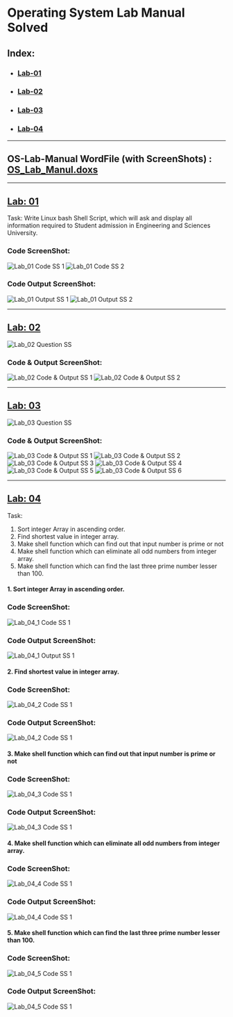 # Operating System Lab Manual Solved
## Index:
- ### [Lab-01](https://github.com/H-R-S/OS-Lab-Manual/blob/main/Lab_01/Readme/Lab_01.md)
- ### [Lab-02](https://github.com/H-R-S/OS-Lab-Manual/blob/main/Lab_02/Readme/Lab_02.md)
- ### [Lab-03](https://github.com/H-R-S/OS-Lab-Manual/blob/main/Lab_03/Readme/Lab_03.md)
- ### [Lab-04](https://github.com/H-R-S/OS-Lab-Manual/blob/main/Lab_04/Readme/Lab_04.md)
___
## OS-Lab-Manual WordFile (with ScreenShots) : [OS_Lab_Manul.doxs](https://github.com/H-R-S/OS-Lab-Manual/blob/main/WordFile/HRS_Operating%20System%20Lab%20Manual%20(Solved).docx)
___
## [Lab: 01](https://github.com/H-R-S/OS-Lab-Manual/blob/main/Lab_01/Readme/Lab_01.md)
Task: 
Write Linux bash Shell Script, which will ask and display all information required to Student admission in Engineering and Sciences University.
### Code ScreenShot:
![Lab_01 Code SS 1](https://github.com/H-R-S/OS-Lab-Manual/blob/main/Lab_01/ScreenShots/Code/ss1.JPG)
![Lab_01 Code SS 2](https://github.com/H-R-S/OS-Lab-Manual/blob/main/Lab_01/ScreenShots/Code/ss2.JPG)
### Code Output ScreenShot:
![Lab_01 Output SS 1](https://github.com/H-R-S/OS-Lab-Manual/blob/main/Lab_01/ScreenShots/Output/ss1.JPG)
![Lab_01 Output SS 2](https://github.com/H-R-S/OS-Lab-Manual/blob/main/Lab_01/ScreenShots/Output/ss2.JPG)
___
## [Lab: 02](https://github.com/H-R-S/OS-Lab-Manual/blob/main/Lab_02/Readme/Lab_02.md)
![Lab_02 Question SS](https://github.com/H-R-S/OS-Lab-Manual/blob/main/Lab_02/ScreenShots/Question/ss1.JPG)
### Code & Output ScreenShot:
![Lab_02 Code & Output SS 1](https://github.com/H-R-S/OS-Lab-Manual/blob/main/Lab_02/ScreenShots/Code%20%26%20Output/ss1.JPG)
![Lab_02 Code & Output SS 2](https://github.com/H-R-S/OS-Lab-Manual/blob/main/Lab_02/ScreenShots/Code%20%26%20Output/ss2.JPG)
___
## [Lab: 03](https://github.com/H-R-S/OS-Lab-Manual/blob/main/Lab_03/Readme/Lab_03.md)
![Lab_03 Question SS](https://github.com/H-R-S/OS-Lab-Manual/blob/main/Lab_03/ScreenShots/Question/ss1.JPG)
### Code & Output ScreenShot:
![Lab_03 Code & Output SS 1](https://github.com/H-R-S/OS-Lab-Manual/blob/main/Lab_03/ScreenShots/Code%20%26%20Output/ss1.JPG)
![Lab_03 Code & Output SS 2](https://github.com/H-R-S/OS-Lab-Manual/blob/main/Lab_03/ScreenShots/Code%20%26%20Output/ss2.JPG)
![Lab_03 Code & Output SS 3](https://github.com/H-R-S/OS-Lab-Manual/blob/main/Lab_03/ScreenShots/Code%20%26%20Output/ss3.JPG)
![Lab_03 Code & Output SS 4](https://github.com/H-R-S/OS-Lab-Manual/blob/main/Lab_03/ScreenShots/Code%20%26%20Output/ss4.JPG)
![Lab_03 Code & Output SS 5](https://github.com/H-R-S/OS-Lab-Manual/blob/main/Lab_03/ScreenShots/Code%20%26%20Output/ss5.JPG)
![Lab_03 Code & Output SS 6](https://github.com/H-R-S/OS-Lab-Manual/blob/main/Lab_03/ScreenShots/Code%20%26%20Output/ss6.JPG)
___
## [Lab: 04](https://github.com/H-R-S/OS-Lab-Manual/blob/main/Lab_04/Readme/Lab_04.md)
Task: 
1.	Sort integer Array in ascending order.
2.	Find shortest value in integer array.
3.	Make shell function which can find out that input number is prime or not
4.	Make shell function which can eliminate all odd numbers from integer array.
5.	Make shell function which can find the last three prime number lesser than 100. 
#### 1. Sort integer Array in ascending order.
### Code ScreenShot:
![Lab_04_1 Code SS 1](https://github.com/H-R-S/OS-Lab-Manual/blob/main/Lab_04/ScreenShots/part_01/Code/ss1.jpg)
### Code Output ScreenShot:
![Lab_04_1 Output SS 1](https://github.com/H-R-S/OS-Lab-Manual/blob/main/Lab_04/ScreenShots/part_01/Output/ss1.jpg)
#### 2. Find shortest value in integer array.
### Code ScreenShot:
![Lab_04_2 Code SS 1](https://github.com/H-R-S/OS-Lab-Manual/blob/main/Lab_04/ScreenShots/part_02/Code/ss1.jpg)
### Code Output ScreenShot:
![Lab_04_2 Code SS 1](https://github.com/H-R-S/OS-Lab-Manual/blob/main/Lab_04/ScreenShots/part_02/Output/ss1.jpg)
#### 3.	Make shell function which can find out that input number is prime or not
### Code ScreenShot:
![Lab_04_3 Code SS 1](https://github.com/H-R-S/OS-Lab-Manual/blob/main/Lab_04/ScreenShots/part_03/Code/ss1.JPG)
### Code Output ScreenShot:
![Lab_04_3 Code SS 1](https://github.com/H-R-S/OS-Lab-Manual/blob/main/Lab_04/ScreenShots/part_03/Output/ss1.jpg)
#### 4.	Make shell function which can eliminate all odd numbers from integer array.
### Code ScreenShot:
![Lab_04_4 Code SS 1](https://github.com/H-R-S/OS-Lab-Manual/blob/main/Lab_04/ScreenShots/part_04/Code/ss1.JPG)
### Code Output ScreenShot:
![Lab_04_4 Code SS 1](https://github.com/H-R-S/OS-Lab-Manual/blob/main/Lab_04/ScreenShots/part_04/Output/ss1.JPG)
#### 5.	Make shell function which can find the last three prime number lesser than 100.
### Code ScreenShot:
![Lab_04_5 Code SS 1](https://github.com/H-R-S/OS-Lab-Manual/blob/main/Lab_04/ScreenShots/part_05/Code/ss1.JPG)
### Code Output ScreenShot:
![Lab_04_5 Code SS 1](https://github.com/H-R-S/OS-Lab-Manual/blob/main/Lab_04/ScreenShots/part_05/Output/ss1.JPG)